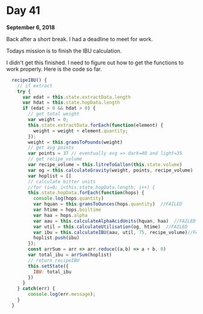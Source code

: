 # Day 41

**September 6, 2018** 

Back after a short break. I had a deadline to meet for work.

Todays mission is to finish the IBU calculation.

I didn't get this finished. I need to figure out how to get the functions to work properly. Here is the code so far.

```js
  recipeIBU() {
    // if extract
    try {
      var edat = this.state.extractData.length
      var hdat = this.state.hopData.length
      if (edat > 0 && hdat > 0) {
        // get total weight 
        var weight = 0;
        this.state.extractData.forEach(function(element) {
          weight = weight + element.quantity;
        });
        weight = this.gramsToPounds(weight)
        // get avg points
        var points = 37 // eventually avg => dark=40 and light=35
        // get recipe_volume
        var recipe_volume = this.litreToGallon(this.state.volume)
        var og = this.calculateGravity(weight, points, recipe_volume)
        var hoplist = []
        // calculate bitter units
        //for (i=0; i<this.state.hopData.length; i++) {
        this.state.hopData.forEach(function(hops) {
          console.log(hops.quantity)
          var hquan = this.gramsToOunces(hops.quantity)  //FAILED
          var htime = hops.boiltime
          var haa = hops.alpha
          var aau = this.calculateAlphaAcidUnits(hquan, haa)  //FAILED
          var util = this.calculateUtilisation(og, htime)  //FAILED
          var ibu = this.calculateIBU(aau, util, 75, recipe_volume)//FAILED
          hoplist.push(ibu)
        });
        const arrSum = arr => arr.reduce((a,b) => a + b, 0)
        var total_ibu = arrSum(hoplist)
        // return recipeIBU
        this.setState({
          IBU: total_ibu
        })
      } 
    } catch(err) {
        console.log(err.message);
    }
  } 

```

